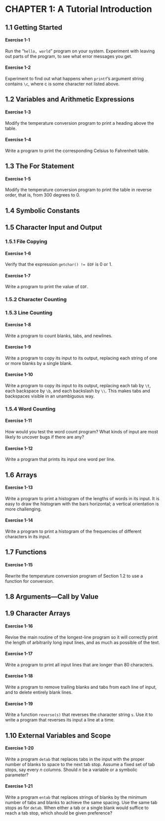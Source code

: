 # CHAPTER 1: A Tutorial Introduction

## 1.1 Getting Started

#### Exercise 1-1

Run the “`hello, world`” program on your system. Experiment with leaving out parts of the program, to see what error messages you get.

#### Exercise 1-2

Experiment to find out what happens when `printf`’s argument string contains `\c`, where c is some character not listed above.

## 1.2 Variables and Arithmetic Expressions

#### Exercise 1-3

Modify the temperature conversion program to print a heading above the table.

#### Exercise 1-4

Write a program to print the corresponding Celsius to Fahrenheit table.

## 1.3 The For Statement

#### Exercise 1-5

Modify the temperature conversion program to print the table in reverse order, that is, from 300 degrees to 0.

## 1.4 Symbolic Constants

## 1.5 Character Input and Output

### 1.5.1 File Copying

#### Exercise 1-6

Verify that the expression `getchar() != EOF` is 0 or 1.

#### Exercise 1-7

Write a program to print the value of `EOF`.

### 1.5.2 Character Counting

### 1.5.3 Line Counting

#### Exercise 1-8

Write a program to count blanks, tabs, and newlines.

#### Exercise 1-9

Write a program to copy its input to its output, replacing each string of one or more blanks by a single blank.

#### Exercise 1-10

Write a program to copy its input to its output, replacing each tab by `\t`, each backspace by `\b`, and each backslash by `\\`. This makes tabs and backspaces visible in an unambiguous way.

### 1.5.4 Word Counting

#### Exercise 1-11

How would you test the word count program? What kinds of input are most likely to uncover bugs if there are any?

#### Exercise 1-12

Write a program that prints its input one word per line.

## 1.6 Arrays

#### Exercise 1-13

Write a program to print a histogram of the lengths of words in its input. It is easy to draw the histogram with the bars horizontal; a vertical orientation is more challenging.

#### Exercise 1-14

Write a program to print a histogram of the frequencies of different characters in its input.

## 1.7 Functions

#### Exercise 1-15

Rewrite the temperature conversion program of Section 1.2 to use a function for conversion.

## 1.8 Arguments—Call by Value

## 1.9 Character Arrays

#### Exercise 1-16

Revise the main routine of the longest-line program so it will correctly print the length of arbitrarily long input lines, and as much as possible of the text.

#### Exercise 1-17

Write a program to print all input lines that are longer than 80 characters.

#### Exercise 1-18

Write a program to remove trailing blanks and tabs from each line of input, and to delete entirely blank lines.

#### Exercise 1-19

Write a function `reverse(s)` that reverses the character string `s`. Use it to write a program that reverses its input a line at a time.

## 1.10 External Variables and Scope

#### Exercise 1-20

Write a program `detab` that replaces tabs in the input with the proper number of blanks to space to the next tab stop. Assume a fixed set of tab stops, say every *n* columns. Should *n* be a variable or a symbolic parameter?

#### Exercise 1-21

Write a program `entab` that replaces strings of blanks by the minimum number of tabs and blanks to achieve the same spacing. Use the same tab stops as for `detab`. When either a tab or a single blank would suffice to reach a tab stop, which should be given preference?
